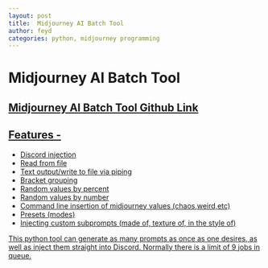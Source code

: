 ```yaml
---
layout: post
title:  Midjourney AI Batch Tool
author: feyd
categories: python, midjourney programming
---
```


# Midjourney AI Batch Tool

## <a href="https://github.com/feyyd/midjourney-batch-prompt">Midjourney AI Batch Tool Github Link

## Features - 
- Discord injection
- Read from file
- Text output/write to file via piping
- Bracket grouping
- Random values by percent
- Random values by number
- Command line insertion of midjourney values (chaos,weird,etc)
- Presets (modes)
- Injecting custom subprompts (made of, texture of, in the style of)

This python tool can generate as many prompts as once as one desires, as well as inject them straight into Discord.  Normally there is a limit of 9 jobs in queue.
